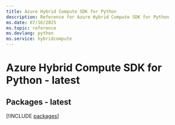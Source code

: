 ```yaml
---
title: Azure Hybrid Compute SDK for Python
description: Reference for Azure Hybrid Compute SDK for Python
ms.date: 07/16/2025
ms.topic: reference
ms.devlang: python
ms.service: hybridcompute
---
```

# Azure Hybrid Compute SDK for Python - latest
## Packages - latest
[!INCLUDE [packages](hybrid-compute-index.md)]